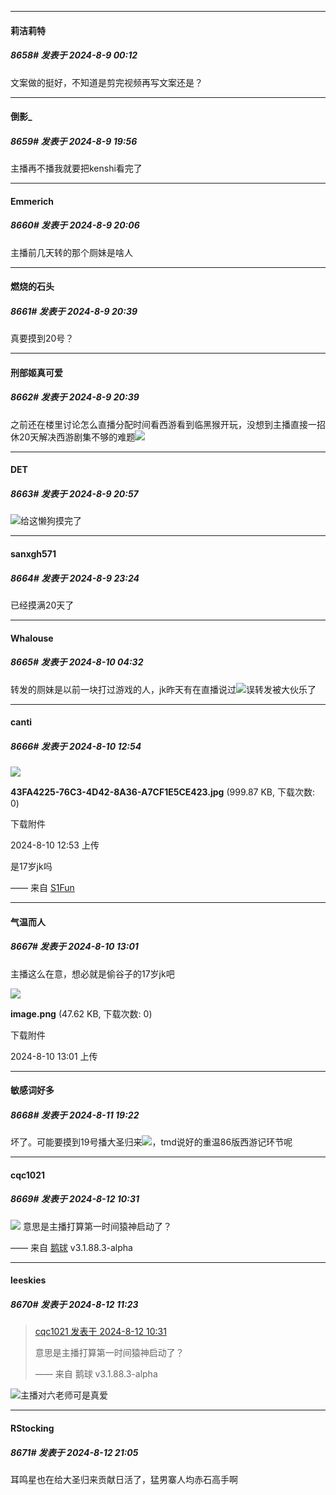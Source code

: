﻿
*****

####  莉洁莉特  
##### 8658#       发表于 2024-8-9 00:12

文案做的挺好，不知道是剪完视频再写文案还是？


*****

####  倒影_  
##### 8659#       发表于 2024-8-9 19:56

主播再不播我就要把kenshi看完了


*****

####  Emmerich  
##### 8660#       发表于 2024-8-9 20:06

主播前几天转的那个厕妹是啥人


*****

####  燃烧的石头  
##### 8661#       发表于 2024-8-9 20:39

真要摸到20号？

*****

####  刑部姬真可爱  
##### 8662#       发表于 2024-8-9 20:39

之前还在楼里讨论怎么直播分配时间看西游看到临黑猴开玩，没想到主播直接一招休20天解决西游剧集不够的难题<img src="https://static.saraba1st.com/image/smiley/face2017/067.png" referrerpolicy="no-referrer">


*****

####  DET  
##### 8663#       发表于 2024-8-9 20:57

<img src="https://static.saraba1st.com/image/smiley/face2017/126.png" referrerpolicy="no-referrer">给这懒狗摸完了


*****

####  sanxgh571  
##### 8664#       发表于 2024-8-9 23:24

已经摸满20天了


*****

####  Whalouse  
##### 8665#       发表于 2024-8-10 04:32

转发的厕妹是以前一块打过游戏的人，jk昨天有在直播说过<img src="https://static.saraba1st.com/image/smiley/face2017/067.png" referrerpolicy="no-referrer">误转发被大伙乐了


*****

####  canti  
##### 8666#       发表于 2024-8-10 12:54

<img src="https://img.saraba1st.com/forum/202408/10/125352gtjlsqpjjus3iqqs.jpg" referrerpolicy="no-referrer">

<strong>43FA4225-76C3-4D42-8A36-A7CF1E5CE423.jpg</strong> (999.87 KB, 下载次数: 0)

下载附件

2024-8-10 12:53 上传

是17岁jk吗

—— 来自 [S1Fun](https://s1fun.koalcat.com)


*****

####  气温而人  
##### 8667#       发表于 2024-8-10 13:01

主播这么在意，想必就是偷谷子的17岁jk吧

<img src="https://img.saraba1st.com/forum/202408/10/130129j5i855j2s05ij7hf.png" referrerpolicy="no-referrer">

<strong>image.png</strong> (47.62 KB, 下载次数: 0)

下载附件

2024-8-10 13:01 上传


*****

####  敏感词好多  
##### 8668#       发表于 2024-8-11 19:22

坏了。可能要摸到19号播大圣归来<img src="https://static.saraba1st.com/image/smiley/face2017/217.gif" referrerpolicy="no-referrer">，tmd说好的重温86版西游记环节呢


*****

####  cqc1021  
##### 8669#       发表于 2024-8-12 10:31

<img src="https://p.sda1.dev/18/0998acff322bba124c30a904edeb3633/image.jpg" referrerpolicy="no-referrer">
意思是主播打算第一时间猿神启动了？

—— 来自 [鹅球](https://www.pgyer.com/xfPejhuq) v3.1.88.3-alpha


*****

####  leeskies  
##### 8670#       发表于 2024-8-12 11:23

<blockquote><a href="httphttps://bbs.saraba1st.com/2b/forum.php?mod=redirect&amp;goto=findpost&amp;pid=65870119&amp;ptid=2094432" target="_blank">cqc1021 发表于 2024-8-12 10:31</a>

意思是主播打算第一时间猿神启动了？

—— 来自 鹅球 v3.1.88.3-alpha</blockquote>
<img src="https://static.saraba1st.com/image/smiley/face2017/051.png" referrerpolicy="no-referrer">主播对六老师可是真爱


*****

####  RStocking  
##### 8671#       发表于 2024-8-12 21:05

耳鸣星也在给大圣归来贡献日活了，猛男寨人均赤石高手啊

